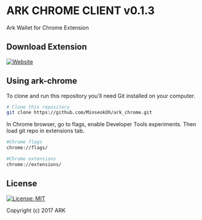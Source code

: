 # ARK CHROME CLIENT v0.1.3

Ark Wallet for Chrome Extension 


## Download Extension
[![Website](https://img.shields.io/badge/downloads-extension-green.svg)](https://chrome.google.com/webstore/detail/ark-chrome-client/gmhmalfacekhlfkifgodljgdmnmemibp?hl=ko&gl=001&authuser=1)

## Using ark-chrome
To clone and run this repository you'll need Git installed on your computer.

```sh
# Clone this repository
git clone https://github.com/MinseokOh/ark_chrome.git
```

In Chrome browser, go to flags, enable Developer Tools experiments. Then load git repo in extensions tab.
```sh
#Chrome flags
chrome://flags/

#Chrome extensions
chrome://extensions/
```

## License
[![License: MIT](https://img.shields.io/badge/License-MIT-yellow.svg)](https://opensource.org/licenses/MIT)

Copyright (c) 2017 ARK
